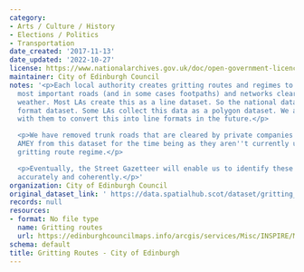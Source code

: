 ```yaml
---
category:
- Arts / Culture / History
- Elections / Politics
- Transportation
date_created: '2017-11-13'
date_updated: '2022-10-27'
license: https://www.nationalarchives.gov.uk/doc/open-government-licence/version/3/
maintainer: City of Edinburgh Council
notes: '<p>Each local authority creates gritting routes and regimes to keep their
  most important roads (and in some cases footpaths) and networks clear come bad winter
  weather. Most LAs create this as a line dataset. So the national dataset is a line
  format dataset. Some LAs collect this data as a polygon dataset. We are working
  with them to convert this into line formats in the future.</p>

  <p>We have removed trunk roads that are cleared by private companies e.g BEAR and
  AMEY from this dataset for the time being as they aren''t currently under the LA
  gritting route regime.</p>

  <p>Eventually, the Street Gazetteer will enable us to identify these routes more
  accurately and coherently.</p>'
organization: City of Edinburgh Council
original_dataset_link: ' https://data.spatialhub.scot/dataset/gritting_routes-ce'
records: null
resources:
- format: No file type
  name: Gritting routes
  url: https://edinburghcouncilmaps.info/arcgis/services/Misc/INSPIRE/MapServer/WFSServer?
schema: default
title: Gritting Routes - City of Edinburgh
---
```

